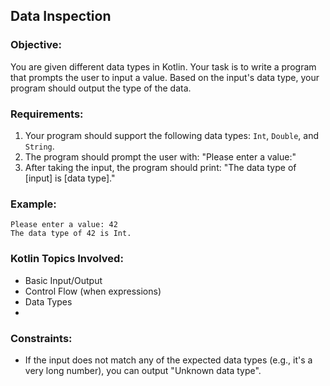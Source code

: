 ## Data Inspection

### Objective:

You are given different data types in Kotlin. Your task is to write a program that prompts the user to input a value. Based on the input's data type, your program should output the type of the data.

### Requirements:

1. Your program should support the following data types: `Int`, `Double`, and `String`.
2. The program should prompt the user with: "Please enter a value:"
3. After taking the input, the program should print: "The data type of [input] is [data type]."

### Example:

```plaintext
Please enter a value: 42
The data type of 42 is Int.
```

### Kotlin Topics Involved:
- Basic Input/Output
- Control Flow (when expressions)
- Data Types
- 
### Constraints:
- If the input does not match any of the expected data types (e.g., it's a very long number), you can output "Unknown data type".
